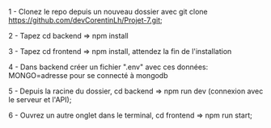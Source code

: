 1 - Clonez le repo depuis un nouveau dossier avec git clone https://github.com/devCorentinLh/Projet-7.git;

2 - Tapez cd backend => npm install

3 - Tapez cd frontend => npm install, attendez la fin de l'installation

4 - Dans backend créer un fichier ".env" avec ces données:
MONGO=adresse pour se connecté à mongodb

5 - Depuis la racine du dossier, cd backend => npm run dev (connexion avec le serveur et l'API);

6 - Ouvrez un autre onglet dans le terminal, cd frontend => npm run start;